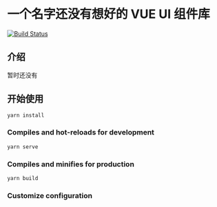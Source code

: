 # 一个名字还没有想好的 VUE UI 组件库

[![Build Status](https://www.travis-ci.org/zhouhuan327/awesome-wheels.svg?branch=master)](https://www.travis-ci.org/zhouhuan327/awesome-wheels)

## 介绍

暂时还没有

## 开始使用

```
yarn install
```

### Compiles and hot-reloads for development

```
yarn serve
```

### Compiles and minifies for production

```
yarn build
```

### Customize configuration
